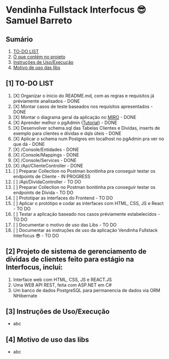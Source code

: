 # Vendinha Fullstack Interfocus 😎 Samuel Barreto

## Sumário

1. [TO-DO LIST](#1-to-do-list)
2. [O que contém no projeto](#2-projeto-de-sistema-de-gerenciamento-de-dívidas-de-clientes-feito-para-estágio-na-interfocus-inclui)
3. [Instruções de Uso/Execução](#3-instruções-de-usoexecução)
4. [Motivo de uso das libs](#4-motivo-de-uso-das-libs)

## [1] TO-DO LIST

1. [X] Organizar o ínicio do README.md, com as regras e requisitos já préviamente analisados - DONE
2. [X] Montar casos de teste baseados nos requisitos apresentados - DONE
3. [X] Montar o diagrama geral da aplicação no [MIRO](https://miro.com/pt/mapeamento-processos/) - DONE
4. [X] Aprender melhor o pgAdmin ([Tutorial](https://www.youtube.com/watch?v=WFT5MaZN6g4&ab_channel=DatabaseStar)) - DONE
5. [X] Desenvolver schema.sql das Tabelas Clientes e Dívidas, inserts de exemplo para clientes e dívidas e dqls úteis - DONE
6. [X] Aplicar o schema num Postgres em localhost no pgAdmin pra ver no que dá - DONE
7. [X] /Console/Entidades - DONE
8. [X] /Console/Mappings - DONE
9. [X] /Console/Services - DONE
1. [X] /Api/ClienteController - DONE
1. [ ] Preparar Collection no Postman bonitinha pra conseguir testar os endpoints de Cliente - IN PROGRESS
1. [ ] /Api/DividaController - TO DO
1. [ ] Preparar Collection no Postman bonitinha pra conseguir testar os endpoints de Dívida - TO DO
1. [ ] Prototipar as interfaces do Frontend - TO DO
1. [ ] Aplicar o protótipo e codar as interfaces com HTML, CSS, JS e React - TO DO
1. [ ] Testar a aplicação baseado nos casos préviamente estabelecidos - TO DO
1. [ ] Documentar o motivo de uso das Libs - TO DO
1. [ ] Documentar as instruções de uso da aplicação Vendinha Fullstack Interfocus 😎 - TO DO

## [2] Projeto de sistema de gerenciamento de dívidas de clientes feito para estágio na Interfocus, inclui:

1. Interface web com HTML, CSS, JS e REACT.JS
2. Uma WEB API REST, feita com ASP.NET em C#
3. Um banco de dados PostgreSQL para permanencia de dados via ORM NHibernate

## [3] Instruções de Uso/Execução

* abc

## [4] Motivo de uso das libs

* abc
